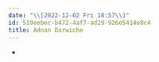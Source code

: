 ```yaml
---
date: "\\[2022-12-02 Fri 18:57\\]"
id: 519eebec-b472-4af7-ad29-926e5414e8c4
title: Adnan Darwiche
---
```


- 
